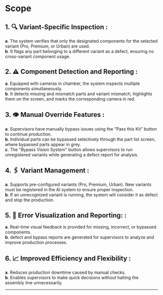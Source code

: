# **Scope**
   
## 1. 🔍 **Variant-Specific Inspection** :                  
**a**. The system verifies that only the designated components for the selected variant (Pro, Premium, or Urban) are used.              
**b**. It flags any part belonging to a different variant as a defect, ensuring no cross-variant component usage.               

## 2. ⚠️ **Component Detection and Reporting** :                
**a**. Equipped with cameras in chamber, the system inspects multiple components simultaneously.                
**b**. It detects missing and mismatch parts and variant mismatch, highlights them on the screen, and marks the corresponding camera in red.            

## 3.  👁️ **Manual Override Features** :
**a**. Supervisors have manually bypass issues using the "Pass this Kit" button to continue production.             
**b**. Individual parts can be bypassed selectively through the part list screen, where bypassed parts appear in grey.              
**c**. The "Bypass Vision System" button allows supervisors to run unregistered variants while generating a defect report for analysis.             

## 4. 🖇️ **Variant Management** : 
**a**. Supports pre-configured variants (Pro, Premium, Urban). New variants must be registered in the AI system to ensure proper inspection.             
**b**. If an unrecognized variant is running, the system will consider it as defect and stop the production.               

## 5. 📄 **Error Visualization and Reporting:** : 
**a**. Real-time visual feedback is provided for missing, incorrect, or bypassed components.              
**b**. defect and bypass reports are generated for supervisors to analyze and improve production processes.      

## 6. 📈 **Improved Efficiency and Flexibility** :
**a**. Reduces production downtime caused by manual checks.             
**b**. Enables supervisors to make quick decisions without halting the assembly line unnecessarily.

---